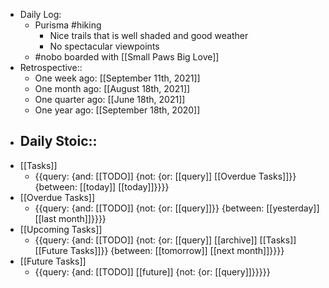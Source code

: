 - Daily Log:
    - Purisma #hiking
        - Nice trails that is well shaded and good weather
        - No spectacular viewpoints
    - #nobo boarded with [[Small Paws Big Love]]
- Retrospective::
    - One week ago: [[September 11th, 2021]]
    - One month ago: [[August 18th, 2021]]
    - One quarter ago: [[June 18th, 2021]]
    - One year ago: [[September 18th, 2020]]
- Daily Stoic::
    - 
- [[Tasks]]
    - {{query: {and: [[TODO]] {not: {or: [[query]] [[Overdue Tasks]]}} {between: [[today]] [[today]]}}}}
- [[Overdue Tasks]]
    - {{query: {and: [[TODO]] {not: {or: [[query]]}} {between: [[yesterday]] [[last month]]}}}}
- [[Upcoming Tasks]]
    - {{query: {and: [[TODO]] {not: {or: [[query]] [[archive]] [[Tasks]] [[Future Tasks]]}} {between: [[tomorrow]] [[next month]]}}}}
- [[Future Tasks]]
    - {{query: {and: [[TODO]] [[future]] {not: {or: [[query]]}}}}}
